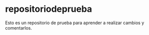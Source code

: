 # repositoriodeprueba
Esto es un repositorio de prueba para aprender a realizar cambios y comentarlos.

